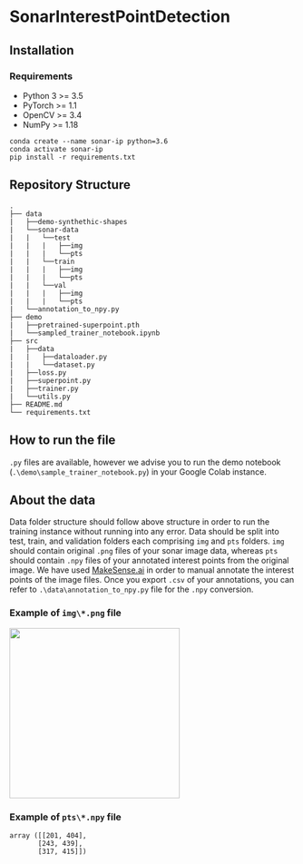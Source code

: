 # SonarInterestPointDetection

## Installation

### Requirements
- Python 3 >= 3.5
- PyTorch >= 1.1
- OpenCV >= 3.4
- NumPy >= 1.18
```
conda create --name sonar-ip python=3.6
conda activate sonar-ip
pip install -r requirements.txt
```

## Repository Structure

    .
    ├── data                   
    |   ├──demo-synthethic-shapes
    |   └──sonar-data
    |   |   └──test
    |   |   |   ├──img
    |   |   |   └──pts
    |   |   └──train
    |   |   |   ├──img
    |   |   |   └──pts
    |   |   └──val
    |   |   |   ├──img
    |   |   |   └──pts
    |   └──annotation_to_npy.py
    ├── demo                   
    |   ├──pretrained-superpoint.pth
    |   └──sampled_trainer_notebook.ipynb
    ├── src                   
    |   ├──data
    |   |   ├──dataloader.py
    |   |   └──dataset.py
    |   ├──loss.py
    |   ├──superpoint.py
    |   ├──trainer.py
    |   └──utils.py             
    ├── README.md
    └── requirements.txt

## How to run the file

```.py``` files are available, however we advise you to run the demo notebook (```.\demo\sample_trainer_notebook.py```) in your Google Colab instance.




## About the data

Data folder structure should follow above structure in order to run the training instance without running into any error. Data should be split into test, train, and validation folders each comprising ```img``` and ```pts``` folders. ```img``` should contain original ```.png``` files of your sonar image data, whereas ```pts``` should contain ```.npy``` files of your annotated interest points from the original image. We have used [MakeSense.ai](https://www.makesense.ai/) in order to manual annotate the interest points of the image files. Once you export ```.csv``` of your annotations, you can refer to ```.\data\annotation_to_npy.py``` file for the ```.npy``` conversion. 
### Example of ```img\*.png``` file
<img src="https://github.com/yoonichoi/SonarInterestPointDetection/blob/main/data/sonar-data/test/img/1010.png?raw=true" width="300">

### Example of ```pts\*.npy``` file
``` 
array ([[201, 404],
       [243, 439],
       [317, 415]])
```
